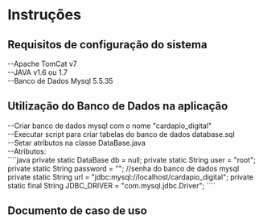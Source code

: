  
 <h1>Instruções</h1>
 <h2> Requisitos de configuração do sistema</h2>
 --Apache TomCat v7<br>
 --JAVA v1.6 ou 1.7<br>
 --Banco de Dados Mysql 5.5.35<br>
 
 <h2> Utilização do Banco de Dados na aplicação</h2>
 --Criar banco de dados mysql com o nome "cardapio_digital"<br>
 --Executar script para criar tabelas do banco de dados <a src="https://github.com/heronsanches/cardapio_digital/blob/master/doc/database.sql"> database.sql</a><br>
 --Setar atributos na classe <a src="https://github.com/heronsanches/cardapio_digital/blob/master/cardapio_digital/src/org/eng2/model/DataBase.java">DataBase.java</a><br>
 --Atributos:<br>
 ````java
 private static DataBase db = null;
	private static String user = "root"; 
	private static String password = ""; //senha do banco de dados mysql
	private static String url = "jdbc:mysql://localhost/cardapio_digital";
	private static final String JDBC_DRIVER = "com.mysql.jdbc.Driver";
 ````<br>
 <h2><a src="https://github.com/heronsanches/cardapio_digital/blob/master/doc/Documentocasodeuso.pdf?raw=true">Documento de caso de uso </a></h2>
